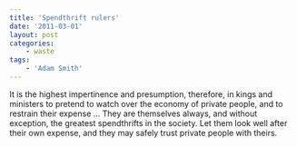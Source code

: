 ```yaml
---
title: 'Spendthrift rulers'
date: '2011-03-01'
layout: post
categories:
    - waste
tags:
    - 'Adam Smith'
---
```


It is the highest impertinence and presumption, therefore, in kings and ministers to pretend to watch over the economy of private people, and to restrain their expense … They are themselves always, and without exception, the greatest spendthrifts in the society. Let them look well after their own expense, and they may safely trust private people with theirs.